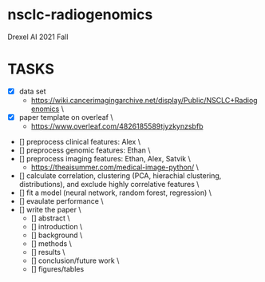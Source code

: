 # nsclc-radiogenomics
Drexel AI 2021 Fall

# TASKS

- [x] data set 
  - https://wiki.cancerimagingarchive.net/display/Public/NSCLC+Radiogenomics \
- [x] paper template on overleaf \
  - https://www.overleaf.com/4826185589tjyzkynzsbfb
- [] preprocess clinical features: Alex \
- [] preprocess genomic features: Ethan \
- [] preprocess imaging features: Ethan, Alex, Satvik \
  - https://theaisummer.com/medical-image-python/ \
- [] calculate correlation, clustering (PCA, hierachial clustering, distributions), and exclude highly correlative features \
- [] fit a model (neural network, random forest, regression) \
- [] evaulate performance \
- [] write the paper \
  - [] abstract \
  - [] introduction \
  - [] background \
  - [] methods \
  - [] results \
  - [] conclusion/future work \
  - [] figures/tables
